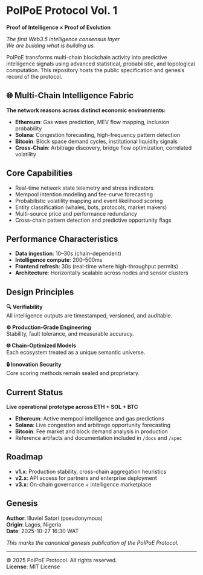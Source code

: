 # PoIPoE Protocol Vol. 1
**Proof of Intelligence × Proof of Evolution**

*The first Web3.5 intelligence consensus layer*  
*We are building what is building us.*

PoIPoE transforms multi-chain blockchain activity into predictive intelligence signals using advanced statistical, probabilistic, and topological computation. This repository hosts the public specification and genesis record of the protocol.

## 🌐 Multi-Chain Intelligence Fabric

**The network reasons across distinct economic environments:**

- **Ethereum**: Gas wave prediction, MEV flow mapping, inclusion probability
- **Solana**: Congestion forecasting, high-frequency pattern detection  
- **Bitcoin**: Block space demand cycles, institutional liquidity signals
- **Cross-Chain**: Arbitrage discovery, bridge flow optimization, correlated volatility

## Core Capabilities

- Real-time network state telemetry and stress indicators
- Mempool intention modeling and fee-curve forecasting
- Probabilistic volatility mapping and event likelihood scoring
- Entity classification (whales, bots, protocols, market makers)
- Multi-source price and performance redundancy
- Cross-chain pattern detection and predictive opportunity flags

## Performance Characteristics

- **Data ingestion**: 10–30s (chain-dependent)
- **Intelligence compute**: 200–500ms
- **Frontend refresh**: 30s (real-time where high-throughput permits)
- **Architecture**: Horizontally scalable across nodes and sensor clusters

## Design Principles

**🔍 Verifiability**  
All intelligence outputs are timestamped, versioned, and auditable.

**⚙️ Production-Grade Engineering**  
Stability, fault tolerance, and measurable accuracy.

**🌐 Chain-Optimized Models**  
Each ecosystem treated as a unique semantic universe.

**🔒 Innovation Security**  
Core scoring methods remain sealed and proprietary.

## Current Status

**Live operational prototype across ETH + SOL + BTC**

- **Ethereum**: Active mempool intelligence and gas predictions
- **Solana**: Live congestion and arbitrage opportunity forecasting  
- **Bitcoin**: Fee market and block demand analysis in production
- Reference artifacts and documentation included in `/docs` and `/spec`

## Roadmap

- **v1.x**: Production stability, cross-chain aggregation heuristics
- **v2.x**: API access for partners and enterprise deployment
- **v3.x**: On-chain governance + intelligence marketplace

## Genesis

**Author**: Illuviel Satori (pseudonymous)  
**Origin**: Lagos, Nigeria  
**Date**: 2025-10-27 16:30 WAT  

*This marks the canonical genesis publication of the PoIPoE Protocol.*

---

© 2025 PoIPoE Protocol. All rights reserved.  
**License**: MIT License
